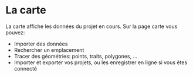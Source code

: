 <a name="map"></a>

# La carte

La carte affiche les données du projet en cours. Sur la page carte vous pouvez:

- Importer des données
- Rechercher un emplacement
- Tracer des géométries: points, traits, polygones, ...
- Importer et exporter vos projets, ou les enregistrer en ligne si vous êtes connecté
